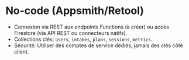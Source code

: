 # No-code (Appsmith/Retool)

- Connexion via REST aux endpoints Functions (à créer) ou accès Firestore (via API REST ou connecteurs natifs).
- Collections clés: `users`, `intakes`, `plans`, `sessions`, `metrics`.
- Sécurité: Utiliser des comptes de service dédiés, jamais des clés côté client.

